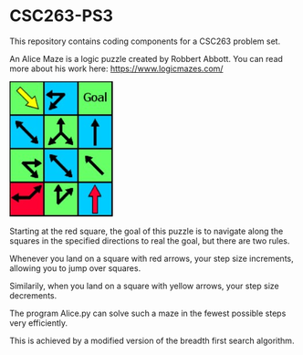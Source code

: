 # CSC263-PS3

This repository contains coding components for a CSC263 problem set.

An Alice Maze is a logic puzzle created by Robbert Abbott. You can read more about his work here: https://www.logicmazes.com/

![Example](AliceMazePicture.jpg)

Starting at the red square, the goal of this puzzle is to navigate along the squares in the specified directions to real the goal, but there are two rules.

Whenever you land on a square with red arrows, your step size increments, allowing you to jump over squares.

Similarily, when you land on a square with yellow arrows, your step size decrements.

The program Alice.py can solve such a maze in the fewest possible steps very efficiently.

This is achieved by a modified version of the breadth first search algorithm.

